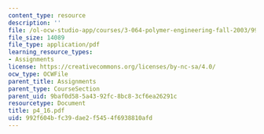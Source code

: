 ```yaml
---
content_type: resource
description: ''
file: /ol-ocw-studio-app/courses/3-064-polymer-engineering-fall-2003/992f604bfc39dae2f5454f6938810afd_p4_16.pdf
file_size: 14089
file_type: application/pdf
learning_resource_types:
- Assignments
license: https://creativecommons.org/licenses/by-nc-sa/4.0/
ocw_type: OCWFile
parent_title: Assignments
parent_type: CourseSection
parent_uid: 9baf0d58-5a43-92fc-8bc8-3cf6ea26291c
resourcetype: Document
title: p4_16.pdf
uid: 992f604b-fc39-dae2-f545-4f6938810afd
---
```

